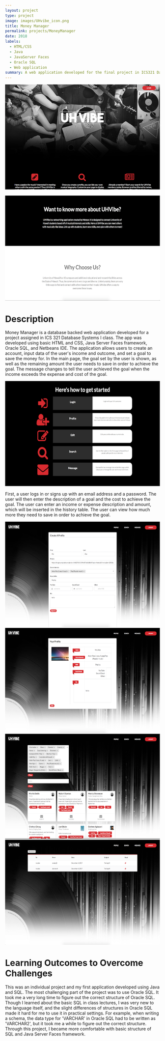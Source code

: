 ```yaml
---
layout: project
type: project
image: images/UHvibe_icon.png
title: Money Manager
permalink: projects/MoneyManager
date: 2018
labels:
  - HTML/CSS
  - Java
  - JavaServer Faces
  - Oracle SQL
  - Web application
summary: A web application developed for the final project in ICS321 Database Systems I class. 
---
```



  <center><img class="ui image" src="../images/UHvibe_Home.png"></center>
  
  <Br>
 
  
 <div align="middle"><img src="../images/UHvibe_About.png"></div>


<h1>Description</h1>
<p>
Money Manager is a database backed web application developed for a project assigned in ICS 321 Database Systems I class. 
The app was developed using basic HTML and CSS, Java Server Faces framework, Oracle SQL, and Netbeans IDE. 
The application allows users to create an account, input data of the user's income and outcome, and set a goal to save the money for. 
In the main page, the goal set by the user is shown, as well as the remaining amount the user needs to save in order to achieve the goal. 
The message changes to tell the user achieved the goal when the income exceeds the expense and cost of the goal.
</p>

<div align="middle"><img src="../images/UHvibe_Steps.png"></div>

<p>
First, a user logs in or signs up with an email address and a password. 
The user will then enter the description of a goal and the cost to achieve the goal.
The user can enter an income or expense description and amount, which will be inserted in the history table.
The user can view how much more they need to save in order to achieve the goal. 
</p>

<div align="middle"><img src="../images/UHvibe_CreateProfile.png"></div>
<div align="middle"><img src="../images/UHvibe_Profile.png"></div>
<div align="middle"><img src="../images/UHvibe_Search.png"></div>
<div align="middle"><img src="../images/UHvibe_Message.png"></div>


<h1>Learning Outcomes to Overcome Challenges</h1>
<p>
This was an individual project and my first application developed using Java and SQL. 
The most challenging part of the project was to use Oracle SQL. 
It took me a very long time to figure out the correct structure of Oracle SQL. 
Though I learned about the basic SQL in class lectures, I was very new to the language itself, and the slight differences of structures in Oracle SQL made it hard for me to use it in practical settings.
For example, when writing a schema, the data type for 'VARCHAR' in Oracle SQL had to be written as 'VARCHAR2', but it took me a while to figure out the correct structure. 
Through this project, I became more comfortable with basic structure of SQL and Java Server Faces framework. 
</p>
